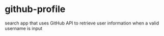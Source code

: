 # github-profile
search app that uses GitHub API to retrieve user information when a valid username is input

